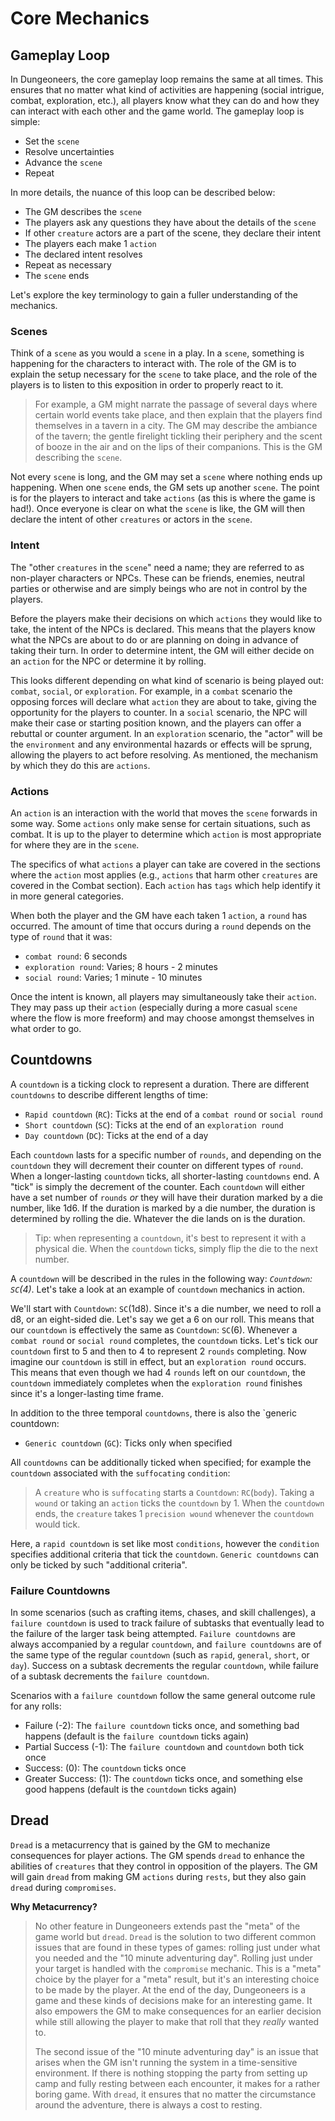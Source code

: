 # Core Mechanics

## Gameplay Loop

In Dungeoneers, the core gameplay loop remains the same at all times. This ensures that no matter what kind of activities are happening (social intrigue, combat, exploration, etc.), all players know what they can do and how they can interact with each other and the game world. The gameplay loop is simple:

-   Set the `scene`
-   Resolve uncertainties
-   Advance the `scene`
-   Repeat

In more details, the nuance of this loop can be described below:

-   The GM describes the `scene`
-   The players ask any questions they have about the details of the `scene`
-   If other `creature` actors are a part of the scene, they declare their intent
-   The players each make 1 `action`
-   The declared intent resolves
-   Repeat as necessary
-   The `scene` ends

Let's explore the key terminology to gain a fuller understanding of the mechanics.

### Scenes

Think of a `scene` as you would a `scene` in a play. In a `scene`, something is happening for the characters to interact with. The role of the GM is to explain the setup necessary for the `scene` to take place, and the role of the players is to listen to this exposition in order to properly react to it.

> For example, a GM might narrate the passage of several days where certain world events take place, and then explain that the players find themselves in a tavern in a city. The GM may describe the ambiance of the tavern; the gentle firelight tickling their periphery and the scent of booze in the air and on the lips of their companions. This is the GM describing the `scene`.

Not every `scene` is long, and the GM may set a `scene` where nothing ends up happening. When one `scene` ends, the GM sets up another `scene`. The point is for the players to interact and take `actions` (as this is where the game is had!). Once everyone is clear on what the `scene` is like, the GM will then declare the intent of other `creatures` or actors in the `scene`.

### Intent

The "other `creatures` in the `scene`" need a name; they are referred to as non-player characters or NPCs. These can be friends, enemies, neutral parties or otherwise and are simply beings who are not in control by the players.

Before the players make their decisions on which `actions` they would like to take, the intent of the NPCs is declared. This means that the players know what the NPCs are about to do or are planning on doing in advance of taking their turn. In order to determine intent, the GM will either decide on an `action` for the NPC or determine it by rolling.

This looks different depending on what kind of scenario is being played out: `combat`, `social`, or `exploration`. For example, in a `combat` scenario the opposing forces will declare what `action` they are about to take, giving the opportunity for the players to counter. In a `social` scenario, the NPC will make their case or starting position known, and the players can offer a rebuttal or counter argument. In an `exploration` scenario, the "actor" will be the `environment` and any environmental hazards or effects will be sprung, allowing the players to act before resolving. As mentioned, the mechanism by which they do this are `actions`.

### Actions

An `action` is an interaction with the world that moves the `scene` forwards in some way. Some `actions` only make sense for certain situations, such as combat. It is up to the player to determine which `action` is most appropriate for where they are in the `scene`.

The specifics of what `actions` a player can take are covered in the sections where the `action` most applies (e.g., `actions` that harm other `creatures` are covered in the Combat section). Each `action` has `tags` which help identify it in more general categories.

When both the player and the GM have each taken 1 `action`, a `round` has occurred. The amount of time that occurs during a `round` depends on the type of `round` that it was:

-   `combat round`: 6 seconds
-   `exploration round`: Varies; 8 hours - 2 minutes
-   `social round`: Varies; 1 minute - 10 minutes

Once the intent is known, all players may simultaneously take their `action`. They may pass up their `action` (especially during a more casual `scene` where the flow is more freeform) and may choose amongst themselves in what order to go.

## Countdowns

A `countdown` is a ticking clock to represent a duration. There are different `countdowns` to describe different lengths of time:

-   `Rapid countdown` (`RC`): Ticks at the end of a `combat round` or `social round`
-   `Short countdown` (`SC`): Ticks at the end of an `exploration round`
-   `Day countdown` (`DC`): Ticks at the end of a day

Each `countdown` lasts for a specific number of `rounds`, and depending on the `countdown` they will decrement their counter on different types of `round`. When a longer-lasting `countdown` ticks, all shorter-lasting `countdowns` end. A "tick" is simply the decrement of the counter. Each `countdown` will either have a set number of `rounds` _or_ they will have their duration marked by a die number, like 1d6. If the duration is marked by a die number, the duration is determined by rolling the die. Whatever the die lands on is the duration.

> Tip: when representing a `countdown`, it's best to represent it with a physical die. When the `countdown` ticks, simply flip the die to the next number.

A `countdown` will be described in the rules in the following way: _`Countdown`: `SC`(4)_. Let's take a look at an example of `countdown` mechanics in action.

We'll start with `Countdown`: `SC`(1d8). Since it's a die number, we need to roll a d8, or an eight-sided die. Let's say we get a 6 on our roll. This means that our `countdown` is effectively the same as `Countdown`: `SC`(6). Whenever a `combat round` or `social round` completes, the `countdown` ticks. Let's tick our `countdown` first to 5 and then to 4 to represent 2 `rounds` completing. Now imagine our `countdown` is still in effect, but an `exploration round` occurs. This means that even though we had 4 `rounds` left on our `countdown`, the `countdown` immediately completes when the `exploration round` finishes since it's a longer-lasting time frame.

In addition to the three temporal `countdowns`, there is also the `generic countdown:

-   `Generic countdown` (`GC`): Ticks only when specified

All `countdowns` can be additionally ticked when specified; for example the `countdown` associated with the `suffocating` `condition`:

> A `creature` who is `suffocating` starts a `Countdown`: `RC`(`body`). Taking a `wound` or taking an `action` ticks the `countdown` by 1. When the `countdown` ends, the `creature` takes 1 `precision wound` whenever the `countdown` would tick.

Here, a `rapid countdown` is set like most `conditions`, however the `condition` specifies additional criteria that tick the `countdown`. `Generic countdowns` can only be ticked by such "additional criteria".

### Failure Countdowns

In some scenarios (such as crafting items, chases, and skill challenges), a `failure countdown` is used to track failure of subtasks that eventually lead to the failure of the larger task being attempted. `Failure countdowns` are always accompanied by a regular `countdown`, and `failure countdowns` are of the same type of the regular `countdown` (such as `rapid`, `general`, `short`, or `day`). Success on a subtask decrements the regular `countdown`, while failure of a subtask decrements the `failure countdown`.

Scenarios with a `failure countdown` follow the same general outcome rule for any rolls:

-   Failure (-2): The `failure countdown` ticks once, and something bad happens (default is the `failure countdown` ticks again)
-   Partial Success (-1): The `failure countdown` and `countdown` both tick once
-   Success: (0): The `countdown` ticks once
-   Greater Success: (1): The `countdown` ticks once, and something else good happens (default is the `countdown` ticks again)

## Dread

`Dread` is a metacurrency that is gained by the GM to mechanize consequences for player actions. The GM spends `dread` to enhance the abilities of `creatures` that they control in opposition of the players. The GM will gain `dread` from making GM `actions` during `rests`, but they also gain `dread` during `compromises`.

**Why Metacurrency?**

> No other feature in Dungeoneers extends past the "meta" of the game world but `dread`. `Dread` is the solution to two different common issues that are found in these types of games: rolling just under what you needed and the "10 minute adventuring day". Rolling just under your target is handled with the `compromise` mechanic. This is a "meta" choice by the player for a "meta" result, but it's an interesting choice to be made by the player. At the end of the day, Dungeoneers is a game and these kinds of decisions make for an interesting game. It also empowers the GM to make consequences for an earlier decision while still allowing the player to make that roll that they _really_ wanted to.
>
> The second issue of the "10 minute adventuring day" is an issue that arises when the GM isn't running the system in a time-sensitive environment. If there is nothing stopping the party from setting up camp and fully resting between each encounter, it makes for a rather boring game. With `dread`, it ensures that no matter the circumstance around the adventure, there is always a cost to resting.
